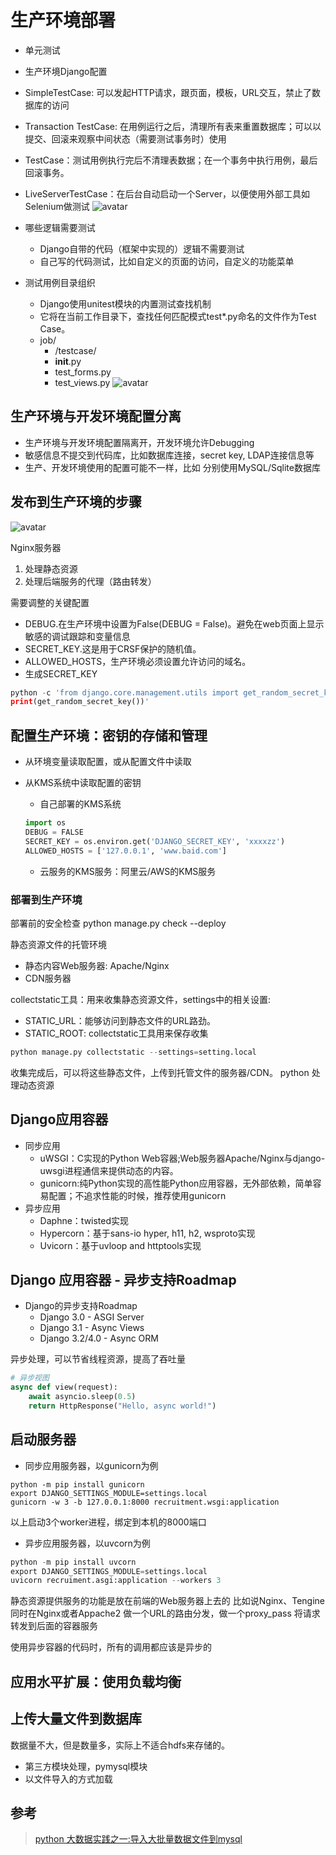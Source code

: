 # 生产环境部署
-   单元测试
-   生产环境Django配置

-   SimpleTestCase: 可以发起HTTP请求，跟页面，模板，URL交互，禁止了数据库的访问
-   Transaction TestCase: 在用例运行之后，清理所有表来重置数据库；可以以提交、回滚来观察中间状态（需要测试事务时）使用
-   TestCase：测试用例执行完后不清理表数据；在一个事务中执行用例，最后回滚事务。
-   LiveServerTestCase：在后台自动启动一个Server，以便使用外部工具如Selenium做测试
![avatar](./unitest.jpg)

-   哪些逻辑需要测试
    -   Django自带的代码（框架中实现的）逻辑不需要测试
    -   自己写的代码测试，比如自定义的页面的访问，自定义的功能菜单

-   测试用例目录组织
    -   Django使用unitest模块的内置测试查找机制
    -   它将在当前工作目录下，查找任何匹配模式test*.py命名的文件作为Test Case。
    -   job/
        -   /testcase/
        -   __init__.py
        -   test_forms.py
        -   test_views.py
![avatar](./unitest2.jpg)

## 生产环境与开发环境配置分离
-   生产环境与开发环境配置隔离开，开发环境允许Debugging
-   敏感信息不提交到代码库，比如数据库连接，secret key, LDAP连接信息等
-   生产、开发环境使用的配置可能不一样，比如 分别使用MySQL/Sqlite数据库

## 发布到生产环境的步骤
![avatar](./deploy1.jpg)

Nginx服务器
1.  处理静态资源
2.  处理后端服务的代理（路由转发）

需要调整的关键配置
-   DEBUG.在生产环境中设置为False(DEBUG = False)。避免在web页面上显示敏感的调试跟踪和变量信息
-   SECRET_KEY.这是用于CRSF保护的随机值。
-   ALLOWED_HOSTS，生产环境必须设置允许访问的域名。
-   生成SECRET_KEY
```python
python -c 'from django.core.management.utils import get_random_secret_key;
print(get_random_secret_key())'
```

## 配置生产环境：密钥的存储和管理
-   从环境变量读取配置，或从配置文件中读取
-   从KMS系统中读取配置的密钥
    -   自己部署的KMS系统
    ```python
    import os
    DEBUG = FALSE
    SECRET_KEY = os.environ.get('DJANGO_SECRET_KEY', 'xxxxzz')
    ALLOWED_HOSTS = ['127.0.0.1', 'www.baid.com']
    ```

    -   云服务的KMS服务：阿里云/AWS的KMS服务

### 部署到生产环境
部署前的安全检查
python manage.py check --deploy

静态资源文件的托管环境
-   静态内容Web服务器: Apache/Nginx
-   CDN服务器

collectstatic工具：用来收集静态资源文件，settings中的相关设置:
-   STATIC_URL：能够访问到静态文件的URL路劲。
-   STATIC_ROOT: collectstatic工具用来保存收集

```python
python manage.py collectstatic --settings=setting.local
```
收集完成后，可以将这些静态文件，上传到托管文件的服务器/CDN。
python 处理动态资源

## Django应用容器
-   同步应用
    -   uWSGI：C实现的Python Web容器;Web服务器Apache/Nginx与django-uwsgi进程通信来提供动态的内容。
    -   gunicorn:纯Python实现的高性能Python应用容器，无外部依赖，简单容易配置；不追求性能的时候，推荐使用gunicorn
-   异步应用
    -   Daphne：twisted实现
    -   Hypercorn：基于sans-io hyper, h11, h2, wsproto实现
    -   Uvicorn：基于uvloop and httptools实现

## Django 应用容器 - 异步支持Roadmap
-   Django的异步支持Roadmap
    -   Django 3.0 - ASGI Server
    -   Django 3.1 - Async Views
    -   Django 3.2/4.0 - Async ORM

异步处理，可以节省线程资源，提高了吞吐量
```python
# 异步视图
async def view(request):
    await asyncio.sleep(0.5)
    return HttpResponse("Hello, async world!")

```

## 启动服务器
-   同步应用服务器，以gunicorn为例
```
python -m pip install gunicorn
export DJANGO_SETTINGS_MODULE=settings.local
gunicorn -w 3 -b 127.0.0.1:8000 recruitment.wsgi:application
```
以上启动3个worker进程，绑定到本机的8000端口

-   异步应用服务器，以uvcorn为例
```python
python -m pip install uvcorn
export DJANGO_SETTINGS_MODULE=settings.local
uvicorn recruiment.asgi:application --workers 3
```

静态资源提供服务的功能是放在前端的Web服务器上去的
比如说Nginx、Tengine
同时在Nginx或者Appache2
做一个URL的路由分发，做一个proxy_pass
将请求转发到后面的容器服务

<!-- django_prometheus的作用是啥 -->
使用异步容器的代码时，所有的调用都应该是异步的


## 应用水平扩展：使用负载均衡


## 上传大量文件到数据库
数据量不大，但是数量多，实际上不适合hdfs来存储的。
-   第三方模块处理，pymysql模块
-   以文件导入的方式加载


## 参考
>[python 大数据实践之一:导入大批量数据文件到mysql](https://zhuanlan.zhihu.com/p/133680339)